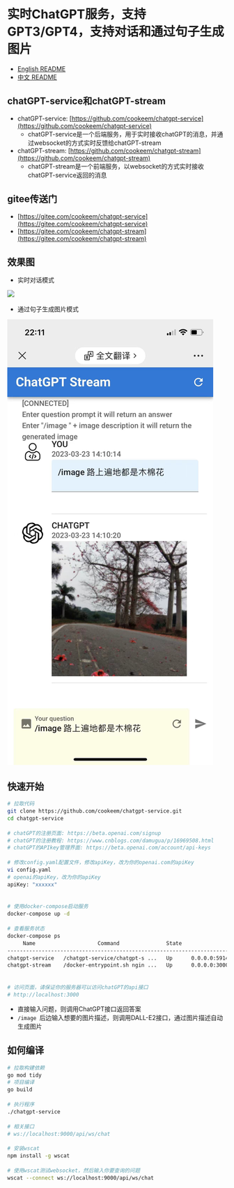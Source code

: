 # 实时ChatGPT服务，支持GPT3/GPT4，支持对话和通过句子生成图片

- [English README](README.md)
- [中文 README](README_CN.md)

## chatGPT-service和chatGPT-stream

- chatGPT-service: [https://github.com/cookeem/chatgpt-service](https://github.com/cookeem/chatgpt-service) 
  - chatGPT-service是一个后端服务，用于实时接收chatGPT的消息，并通过websocket的方式实时反馈给chatGPT-stream
- chatGPT-stream: [https://github.com/cookeem/chatgpt-stream](https://github.com/cookeem/chatgpt-stream) 
  - chatGPT-stream是一个前端服务，以websocket的方式实时接收chatGPT-service返回的消息

## gitee传送门

- [https://gitee.com/cookeem/chatgpt-service](https://gitee.com/cookeem/chatgpt-service) 
- [https://gitee.com/cookeem/chatgpt-stream](https://gitee.com/cookeem/chatgpt-stream) 

## 效果图

- 实时对话模式

![](chatgpt-service.gif)

- 通过句子生成图片模式

![](chatgpt-image.jpeg)

## 快速开始

```bash
# 拉取代码
git clone https://github.com/cookeem/chatgpt-service.git
cd chatgpt-service

# chatGPT的注册页面: https://beta.openai.com/signup
# chatGPT的注册教程: https://www.cnblogs.com/damugua/p/16969508.html
# chatGPT的APIkey管理界面: https://beta.openai.com/account/api-keys

# 修改config.yaml配置文件，修改apiKey，改为你的openai.com的apiKey
vi config.yaml
# openai的apiKey，改为你的apiKey
apiKey: "xxxxxx"


# 使用docker-compose启动服务
docker-compose up -d

# 查看服务状态
docker-compose ps   
     Name                    Command               State                  Ports                
-----------------------------------------------------------------------------------------------
chatgpt-service   /chatgpt-service/chatgpt-s ...   Up      0.0.0.0:59142->9000/tcp             
chatgpt-stream    /docker-entrypoint.sh ngin ...   Up      0.0.0.0:3000->80/tcp,:::3000->80/tcp


# 访问页面，请保证你的服务器可以访问chatGPT的api接口
# http://localhost:3000
```

- 直接输入问题，则调用ChatGPT接口返回答案
- `/image `后边输入想要的图片描述，则调用DALL-E2接口，通过图片描述自动生成图片

## 如何编译

```bash
# 拉取构建依赖
go mod tidy
# 项目编译
go build

# 执行程序
./chatgpt-service

# 相关接口
# ws://localhost:9000/api/ws/chat

# 安装wscat
npm install -g wscat

# 使用wscat测试websocket，然后输入你要查询的问题
wscat --connect ws://localhost:9000/api/ws/chat

```